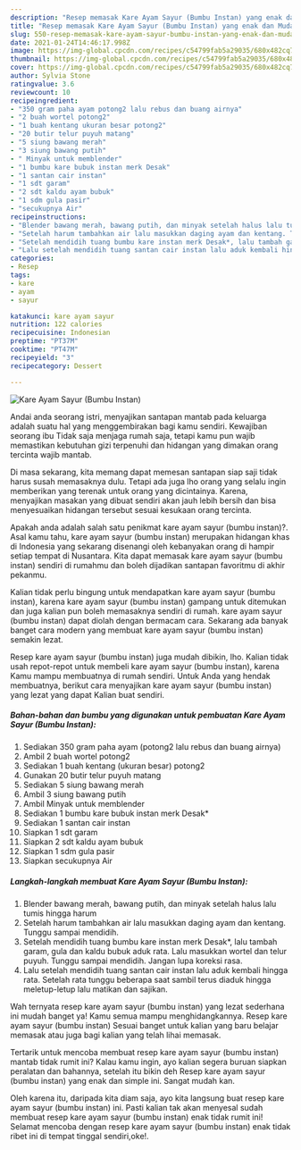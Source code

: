 ```yaml
---
description: "Resep memasak Kare Ayam Sayur (Bumbu Instan) yang enak dan Mudah Dibuat"
title: "Resep memasak Kare Ayam Sayur (Bumbu Instan) yang enak dan Mudah Dibuat"
slug: 550-resep-memasak-kare-ayam-sayur-bumbu-instan-yang-enak-dan-mudah-dibuat
date: 2021-01-24T14:46:17.998Z
image: https://img-global.cpcdn.com/recipes/c54799fab5a29035/680x482cq70/kare-ayam-sayur-bumbu-instan-foto-resep-utama.jpg
thumbnail: https://img-global.cpcdn.com/recipes/c54799fab5a29035/680x482cq70/kare-ayam-sayur-bumbu-instan-foto-resep-utama.jpg
cover: https://img-global.cpcdn.com/recipes/c54799fab5a29035/680x482cq70/kare-ayam-sayur-bumbu-instan-foto-resep-utama.jpg
author: Sylvia Stone
ratingvalue: 3.6
reviewcount: 10
recipeingredient:
- "350 gram paha ayam potong2 lalu rebus dan buang airnya"
- "2 buah wortel potong2"
- "1 buah kentang ukuran besar potong2"
- "20 butir telur puyuh matang"
- "5 siung bawang merah"
- "3 siung bawang putih"
- " Minyak untuk memblender"
- "1 bumbu kare bubuk instan merk Desak"
- "1 santan cair instan"
- "1 sdt garam"
- "2 sdt kaldu ayam bubuk"
- "1 sdm gula pasir"
- "secukupnya Air"
recipeinstructions:
- "Blender bawang merah, bawang putih, dan minyak setelah halus lalu tumis hingga harum"
- "Setelah harum tambahkan air lalu masukkan daging ayam dan kentang. Tunggu sampai mendidih."
- "Setelah mendidih tuang bumbu kare instan merk Desak*, lalu tambah garam, gula dan kaldu bubuk aduk rata. Lalu masukkan wortel dan telur puyuh. Tunggu sampai mendidih. Jangan lupa koreksi rasa."
- "Lalu setelah mendidih tuang santan cair instan lalu aduk kembali hingga rata. Setelah rata tunggu beberapa saat sambil terus diaduk hingga meletup-letup lalu matikan dan sajikan."
categories:
- Resep
tags:
- kare
- ayam
- sayur

katakunci: kare ayam sayur 
nutrition: 122 calories
recipecuisine: Indonesian
preptime: "PT37M"
cooktime: "PT47M"
recipeyield: "3"
recipecategory: Dessert

---
```



![Kare Ayam Sayur (Bumbu Instan)](https://img-global.cpcdn.com/recipes/c54799fab5a29035/680x482cq70/kare-ayam-sayur-bumbu-instan-foto-resep-utama.jpg)

Andai anda seorang istri, menyajikan santapan mantab pada keluarga adalah suatu hal yang menggembirakan bagi kamu sendiri. Kewajiban seorang ibu Tidak saja menjaga rumah saja, tetapi kamu pun wajib memastikan kebutuhan gizi terpenuhi dan hidangan yang dimakan orang tercinta wajib mantab.

Di masa  sekarang, kita memang dapat memesan santapan siap saji tidak harus susah memasaknya dulu. Tetapi ada juga lho orang yang selalu ingin memberikan yang terenak untuk orang yang dicintainya. Karena, menyajikan masakan yang dibuat sendiri akan jauh lebih bersih dan bisa menyesuaikan hidangan tersebut sesuai kesukaan orang tercinta. 



Apakah anda adalah salah satu penikmat kare ayam sayur (bumbu instan)?. Asal kamu tahu, kare ayam sayur (bumbu instan) merupakan hidangan khas di Indonesia yang sekarang disenangi oleh kebanyakan orang di hampir setiap tempat di Nusantara. Kita dapat memasak kare ayam sayur (bumbu instan) sendiri di rumahmu dan boleh dijadikan santapan favoritmu di akhir pekanmu.

Kalian tidak perlu bingung untuk mendapatkan kare ayam sayur (bumbu instan), karena kare ayam sayur (bumbu instan) gampang untuk ditemukan dan juga kalian pun boleh memasaknya sendiri di rumah. kare ayam sayur (bumbu instan) dapat diolah dengan bermacam cara. Sekarang ada banyak banget cara modern yang membuat kare ayam sayur (bumbu instan) semakin lezat.

Resep kare ayam sayur (bumbu instan) juga mudah dibikin, lho. Kalian tidak usah repot-repot untuk membeli kare ayam sayur (bumbu instan), karena Kamu mampu membuatnya di rumah sendiri. Untuk Anda yang hendak membuatnya, berikut cara menyajikan kare ayam sayur (bumbu instan) yang lezat yang dapat Kalian buat sendiri.

<!--inarticleads1-->

##### Bahan-bahan dan bumbu yang digunakan untuk pembuatan Kare Ayam Sayur (Bumbu Instan):

1. Sediakan 350 gram paha ayam (potong2 lalu rebus dan buang airnya)
1. Ambil 2 buah wortel potong2
1. Sediakan 1 buah kentang (ukuran besar) potong2
1. Gunakan 20 butir telur puyuh matang
1. Sediakan 5 siung bawang merah
1. Ambil 3 siung bawang putih
1. Ambil  Minyak untuk memblender
1. Sediakan 1 bumbu kare bubuk instan merk Desak*
1. Sediakan 1 santan cair instan
1. Siapkan 1 sdt garam
1. Siapkan 2 sdt kaldu ayam bubuk
1. Siapkan 1 sdm gula pasir
1. Siapkan secukupnya Air




<!--inarticleads2-->

##### Langkah-langkah membuat Kare Ayam Sayur (Bumbu Instan):

1. Blender bawang merah, bawang putih, dan minyak setelah halus lalu tumis hingga harum
1. Setelah harum tambahkan air lalu masukkan daging ayam dan kentang. Tunggu sampai mendidih.
1. Setelah mendidih tuang bumbu kare instan merk Desak*, lalu tambah garam, gula dan kaldu bubuk aduk rata. Lalu masukkan wortel dan telur puyuh. Tunggu sampai mendidih. Jangan lupa koreksi rasa.
1. Lalu setelah mendidih tuang santan cair instan lalu aduk kembali hingga rata. Setelah rata tunggu beberapa saat sambil terus diaduk hingga meletup-letup lalu matikan dan sajikan.




Wah ternyata resep kare ayam sayur (bumbu instan) yang lezat sederhana ini mudah banget ya! Kamu semua mampu menghidangkannya. Resep kare ayam sayur (bumbu instan) Sesuai banget untuk kalian yang baru belajar memasak atau juga bagi kalian yang telah lihai memasak.

Tertarik untuk mencoba membuat resep kare ayam sayur (bumbu instan) mantab tidak rumit ini? Kalau kamu ingin, ayo kalian segera buruan siapkan peralatan dan bahannya, setelah itu bikin deh Resep kare ayam sayur (bumbu instan) yang enak dan simple ini. Sangat mudah kan. 

Oleh karena itu, daripada kita diam saja, ayo kita langsung buat resep kare ayam sayur (bumbu instan) ini. Pasti kalian tak akan menyesal sudah membuat resep kare ayam sayur (bumbu instan) enak tidak rumit ini! Selamat mencoba dengan resep kare ayam sayur (bumbu instan) enak tidak ribet ini di tempat tinggal sendiri,oke!.

